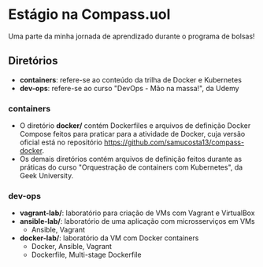# Estágio na Compass.uol
 Uma parte da minha jornada de aprendizado durante o programa de bolsas!

## Diretórios
 * __containers__: refere-se ao conteúdo da trilha de Docker e Kubernetes
 * __dev-ops__: refere-se ao curso "DevOps - Mão na massa!", da Udemy

### containers
 * O diretório __docker/__ contém Dockerfiles e arquivos de definição Docker Compose feitos para praticar para a atividade de Docker, cuja versão oficial está no repositório https://github.com/samucosta13/compass-docker.
 * Os demais diretórios contém arquivos de definição feitos durante as práticas do curso "Orquestração de containers com Kubernetes", da Geek University.

### dev-ops
 * __vagrant-lab/__: laboratório para criação de VMs com Vagrant e VirtualBox
 * __ansible-lab/__: laboratório de uma aplicação com microsserviços em VMs 
   * Ansible, Vagrant
 * __docker-lab/__: laboratório da VM com Docker containers
   * Docker, Ansible, Vagrant
   * Dockerfile, Multi-stage Dockerfile
